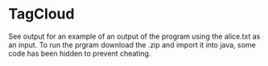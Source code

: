 # TagCloud
See output for an example of an output of the program using the alice.txt as an input. To run the prgram download the .zip and import it into java, some code has been hidden to prevent cheating.
